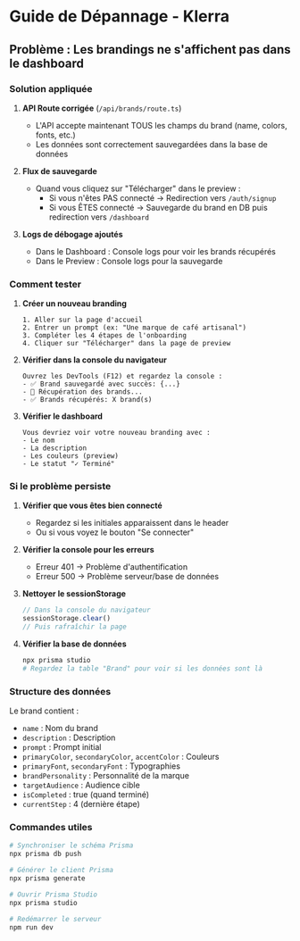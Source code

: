 # Guide de Dépannage - Klerra

## Problème : Les brandings ne s'affichent pas dans le dashboard

### Solution appliquée

1. **API Route corrigée** (`/api/brands/route.ts`)
   - L'API accepte maintenant TOUS les champs du brand (name, colors, fonts, etc.)
   - Les données sont correctement sauvegardées dans la base de données

2. **Flux de sauvegarde**
   - Quand vous cliquez sur "Télécharger" dans le preview :
     - Si vous n'êtes PAS connecté → Redirection vers `/auth/signup`
     - Si vous ÊTES connecté → Sauvegarde du brand en DB puis redirection vers `/dashboard`

3. **Logs de débogage ajoutés**
   - Dans le Dashboard : Console logs pour voir les brands récupérés
   - Dans le Preview : Console logs pour la sauvegarde

### Comment tester

1. **Créer un nouveau branding**
   ```
   1. Aller sur la page d'accueil
   2. Entrer un prompt (ex: "Une marque de café artisanal")
   3. Compléter les 4 étapes de l'onboarding
   4. Cliquer sur "Télécharger" dans la page de preview
   ```

2. **Vérifier dans la console du navigateur**
   ```
   Ouvrez les DevTools (F12) et regardez la console :
   - ✅ Brand sauvegardé avec succès: {...}
   - 🔄 Récupération des brands...
   - ✅ Brands récupérés: X brand(s)
   ```

3. **Vérifier le dashboard**
   ```
   Vous devriez voir votre nouveau branding avec :
   - Le nom
   - La description
   - Les couleurs (preview)
   - Le statut "✓ Terminé"
   ```

### Si le problème persiste

1. **Vérifier que vous êtes bien connecté**
   - Regardez si les initiales apparaissent dans le header
   - Ou si vous voyez le bouton "Se connecter"

2. **Vérifier la console pour les erreurs**
   - Erreur 401 → Problème d'authentification
   - Erreur 500 → Problème serveur/base de données

3. **Nettoyer le sessionStorage**
   ```javascript
   // Dans la console du navigateur
   sessionStorage.clear()
   // Puis rafraîchir la page
   ```

4. **Vérifier la base de données**
   ```bash
   npx prisma studio
   # Regardez la table "Brand" pour voir si les données sont là
   ```

### Structure des données

Le brand contient :
- `name` : Nom du brand
- `description` : Description
- `prompt` : Prompt initial
- `primaryColor`, `secondaryColor`, `accentColor` : Couleurs
- `primaryFont`, `secondaryFont` : Typographies
- `brandPersonality` : Personnalité de la marque
- `targetAudience` : Audience cible
- `isCompleted` : true (quand terminé)
- `currentStep` : 4 (dernière étape)

### Commandes utiles

```bash
# Synchroniser le schéma Prisma
npx prisma db push

# Générer le client Prisma
npx prisma generate

# Ouvrir Prisma Studio
npx prisma studio

# Redémarrer le serveur
npm run dev
```

